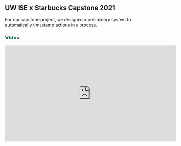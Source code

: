 ## UW ISE x Starbucks Capstone 2021 

For our capstone project, we designed a preliminary system to automatically timestamp actions in a process.

### <span style="color:#006241">Video</span>

<iframe width="560" height="315" align=center src="https://www.youtube.com/embed/2_aYM54F9uY" title="YouTube video player" frameborder="0" allow="accelerometer; autoplay; clipboard-write; encrypted-media; gyroscope; picture-in-picture" allowfullscreen></iframe>

